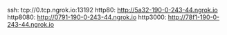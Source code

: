 ssh: tcp://0.tcp.ngrok.io:13192 
http80: http://5a32-190-0-243-44.ngrok.io 
http8080: http://0791-190-0-243-44.ngrok.io 
http3000: http://78f1-190-0-243-44.ngrok.io 
